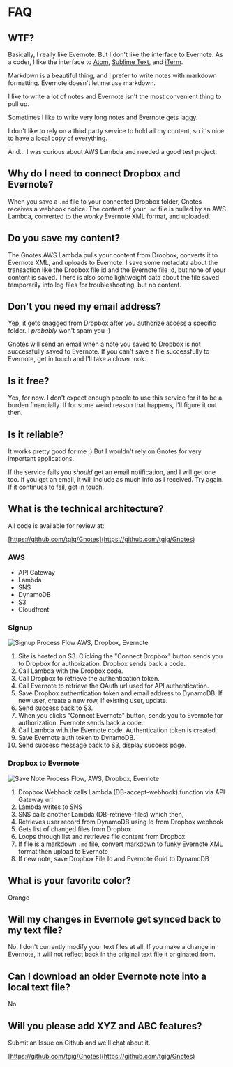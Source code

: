 # FAQ

<h2 class="m-t-lg">WTF?</h2>

Basically, I really like Evernote. But I don't like the interface to Evernote. As a coder, I like the interface to [Atom](https://atom.io/), [Sublime Text](http://www.sublimetext.com), and [iTerm](https://www.iterm2.com).

Markdown is a beautiful thing, and I prefer to write notes with markdown formatting. Evernote doesn't let me use markdown.

I like to write a lot of notes and Evernote isn't the most convenient thing to pull up.

Sometimes I like to write very long notes and Evernote gets laggy.

I don't like to rely on a third party service to hold all my content, so it's nice to have a local copy of everything.

And... I was curious about AWS Lambda and needed a good test project.

## Why do I need to connect Dropbox and Evernote?

When you save a `.md` file to your connected Dropbox folder, Gnotes receives a webhook notice. The content of your `.md` file is pulled by an AWS Lambda, converted to the wonky Evernote XML format, and uploaded.

## Do you save my content?

The Gnotes AWS Lambda pulls your content from Dropbox, converts it to Evernote XML, and uploads to Evernote. I save some metadata about the transaction like the Dropbox file id and the Evernote file id, but none of your content is saved. There is also some lightweight data about the file saved temporarily into log files for troubleshooting, but no content.

## Don't you need my email address?

Yep, it gets snagged from Dropbox after you authorize access a specific folder. I *probably* won't spam you :)

Gnotes will send an email when a note you saved to Dropbox is not successfully saved to Evernote.  If you can't save a file successfully to Evernote, get in touch and I'll take a closer look.

## Is it free?

Yes, for now. I don't expect enough people to use this service for it to be a burden financially. If for some weird reason that happens, I'll figure it out then.

## Is it reliable?

It works pretty good for me :) But I wouldn't rely on Gnotes for very important applications.

If the service fails you *should* get an email notification, and I will get one too. If you get an email, it will include as much info as I received. Try again. If it continues to fail, [get in touch](/contact).

## What is the technical architecture?

All code is available for review at:

[https://github.com/tgig/Gnotes](https://github.com/tgig/Gnotes)

### AWS
  * API Gateway
  * Lambda
  * SNS
  * DynamoDB
  * S3
  * Cloudfront

### Signup

![Signup Process Flow AWS, Dropbox, Evernote](/images/ProcessFlow-Signup.png)

  1. Site is hosted on S3. Clicking the "Connect Dropbox" button sends you to Dropbox for authorization. Dropbox sends back a code.
  2. Call Lambda with the Dropbox code.
  3. Call Dropbox to retrieve the authentication token.
  4. Call Evernote to retrieve the OAuth url used for API authentication.
  5. Save Dropbox authentication token and email address to DynamoDB. If new user, create a new row, if existing user, update.
  6. Send success back to S3.
  7. When you clicks "Connect Evernote" button, sends you to Evernote for authorization. Evernote sends back a code.
  8. Call Lambda with the Evernote code. Authentication token is created.
  9. Save Evernote auth token to DynamoDB.
  10. Send success message back to S3, display success page.

### Dropbox to Evernote

![Save Note Process Flow, AWS, Dropbox, Evernote](/images/ProcessFlow-SaveNote.png)

  1. Dropbox Webhook calls Lambda (DB-accept-webhook) function via API Gateway url
  2. Lambda writes to SNS
  3. SNS calls another Lambda (DB-retrieve-files) which then,
  4. Retrieves user record from DynamoDB using Id from Dropbox webhook
  5. Gets list of changed files from Dropbox
  6. Loops through list and retrieves file content from Dropbox
  7. If file is a markdown `.md` file, convert markdown to funky Evernote XML format then upload to Evernote
  8. If new note, save Dropbox File Id and Evernote Guid to DynamoDB


## What is your favorite color?

Orange

## Will my changes in Evernote get synced back to my text file?

No. I don't currently modify your text files at all. If you make a change in Evernote, it will not reflect back in the original text file it originated from.

## Can I download an older Evernote note into a local text file?

No

## Will you please add XYZ and ABC features?

Submit an Issue on Github and we'll chat about it.

[https://github.com/tgig/Gnotes](https://github.com/tgig/Gnotes)



